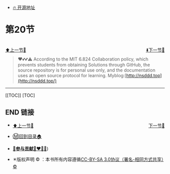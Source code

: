 + [🔥 开源地址](https://github.com/cubxxw/MIT6.824-DistributedSystem)

# 第20节

<br>
<div><a href = '19.md' style='float:left'>⬆️上一节🔗  </a><a href = '21.md' style='float: right'>  ⬇️下一节🔗</a></div>
<br>

> ❤️💕💕⚠️ According to the MIT 6.824 Collaboration policy, which prevents students from obtaining Solutions through GitHub, the source repository is for personal use only, and the documentation uses an open source protocol for learning. Myblog:[http://nsddd.top](http://nsddd.top/)

---
[[TOC]]
[TOC]





## END 链接
<ul><li><div><a href = '19.md' style='float:left'>⬆️上一节🔗  </a><a href = '21.md' style='float: right'>  ️下一节🔗</a></div></li></ul>

+ [Ⓜ️回到目录🏠](../README.md)

+ [**🫵参与贡献💞❤️‍🔥💖**](https://nsddd.top/archives/contributors))

+ ✴️版权声明 &copy; ：本书所有内容遵循[CC-BY-SA 3.0协议（署名-相同方式共享）&copy;](http://zh.wikipedia.org/wiki/Wikipedia:CC-by-sa-3.0协议文本) 

